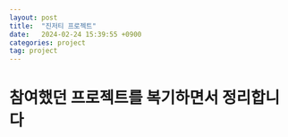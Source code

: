 ```yaml
---
layout: post
title:  "진저티 프로젝트"
date:   2024-02-24 15:39:55 +0900
categories: project
tag: project
---
```


# 참여했던 프로젝트를 복기하면서 정리합니다
